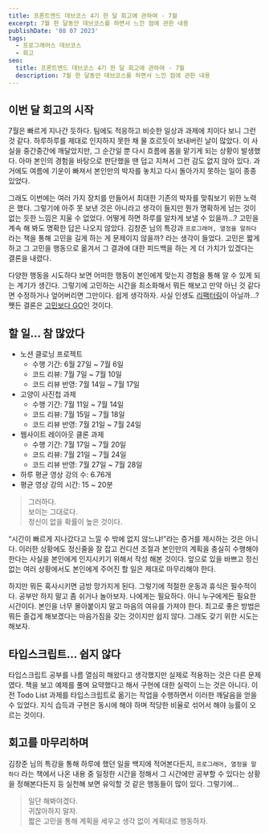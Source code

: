 ```yaml
---
title: 프론트엔드 데브코스 4기 한 달 회고에 관하여 - 7월
excerpt: 7월 한 달동안 데브코스를 하면서 느낀 점에 관한 내용
publishDate: '08 07 2023'
tags:
  - 프로그래머스 데브코스
  - 회고
seo:
  title: 프론트엔드 데브코스 4기 한 달 회고에 관하여 - 7월
  description: 7월 한 달동안 데브코스를 하면서 느낀 점에 관한 내용
---
```


## 이번 달 회고의 시작

7월은 빠르게 지나간 듯하다. 팀에도 적응하고 비슷한 일상과 과제에 치이다 보니 그런 것 같다. 하루하루를 제대로 인지하지 못한 채 물 흐르듯이 보내버린 날이 많았다. 이 사실을 중간중간에 깨달았지만, 그 순간일 뿐 다시 흐름에 몸을 맡기게 되는 상황이 발생했다. 아마 본인의 경험을 바탕으로 판단했을 땐 덥고 지쳐서 그런 감도 없지 않아 있다. 과거에도 여름에 기운이 빠져서 본인만의 박자를 놓치고 다시 돌아가지 못하는 일이 종종 있었다.

그래도 이번에는 여러 가지 장치를 만들어서 최대한 기존의 박자를 맞춰보기 위한 노력은 했다. 그렇기에 아주 못 보낸 것은 아니라고 생각이 들지만 뭔가 명확하게 남는 것이 없는 듯한 느낌은 지울 수 없었다. 어떻게 하면 하루를 알차게 보낼 수 있을까…? 고민을 계속 해 봐도 명확한 답은 나오지 않았다. 김창준 님의 특강과 `프로그래머, 열정을 말하다` 라는 책을 통해 고민을 길게 하는 게 문제이지 않을까? 라는 생각이 들었다. 고민은 짧게 하고 그 고민을 행동으로 옮겨서 그 결과에 대한 피드백을 하는 게 더 가치가 있겠다는 결론을 내렸다.

다양한 행동을 시도하다 보면 어떠한 행동이 본인에게 맞는지 경험을 통해 알 수 있게 되는 계기가 생긴다. 그렇기에 고민하는 시간을 최소화해서 뭐든 해보고 만약 아닌 것 같다면 수정하거나 엎어버리면 그만이다. 쉽게 생각하자. 사실 인생도 [리팩터링](https://product.kyobobook.co.kr/detail/S000001810241)이 아닐까…? 쨋든 결론은 [고민보다 GO](https://youtu.be/TEl6KgcfSA8)인 것이다.

## 할 일… 참 많았다

- 노션 클로닝 프로젝트
  - 수행 기간: 6월 27일 ~ 7월 6일
  - 코드 리뷰: 7월 7일 ~ 7월 10일
  - 코드 리뷰 반영: 7월 14일 ~ 7월 17일
- 고양이 사진첩 과제
  - 수행 기간: 7월 11일 ~ 7월 14일
  - 코드 리뷰: 7월 15일 ~ 7월 18일
  - 코드 리뷰 반영: 7월 21일 ~ 7월 24일
- 웹사이트 레이아웃 클론 과제
  - 수행 기간: 7월 17일 ~ 7월 20일
  - 코드 리뷰: 7월 21일 ~ 7월 24일
  - 코드 리뷰 반영: 7월 27일 ~ 7월 28일
- 하루 평균 영상 강의 수: 6.76개
- 평균 영상 강의 시간: 15 ~ 20분

> 그러하다.  
> 보이는 그대로다.  
> 정신이 없을 확률이 높은 것이다.

“시간이 빠르게 지나갔다고 느낄 수 밖에 없지 않느냐!”라는 증거를 제시하는 것은 아니다. 이러한 상황에도 정신줄을 잘 잡고 컨디션 조절과 본인만의 계획을 충실히 수행해야 한다는 사실을 본인에게 인지시키기 위해서 작성 해본 것이다. 앞으로 있을 바쁘고 정신없는 여러 상황에서도 본인에게 주어진 할 일은 제대로 마무리해야 한다.

하지만 뭐든 혹사시키면 금방 망가지게 된다. 그렇기에 적절한 운동과 휴식은 필수적이다. 공부만 하지 말고 좀 쉬거나 놀아보자. 나에게는 필요하다. 아니 누구에게든 필요한 시간이다. 본인을 너무 몰아붙이지 말고 마음의 여유를 가져야 한다. 최고로 좋은 방법은 뭐든 즐겁게 해보겠다는 마음가짐을 갖는 것이지만 쉽지 않다. 그래도 갖기 위한 시도는 해보자.

## 타입스크립트… 쉽지 않다

타입스크립트 공부를 나름 열심히 해왔다고 생각했지만 실제로 적용하는 것은 다른 문제였다. 책을 보고 예제를 풀며 요약했다고 해서 구현에 대한 실력이 느는 것은 아니다. 이전 Todo List 과제를 타입스크립트로 옮기는 작업을 수행하면서 이러한 깨달음을 얻을 수 있었다. 지식 습득과 구현은 동시에 해야 하며 적당한 비율로 섞어서 해야 능률이 오르는 것이다.

## 회고를 마무리하며

김창준 님의 특강을 통해 하루에 했던 일을 백지에 적어본다든지, `프로그래머, 열정을 말하다` 라는 책에서 나온 내용 중 일정한 시간을 정해서 그 시간에만 공부할 수 있다는 상황을 정해본다든지 등 실천해 보면 유익할 것 같은 행동들이 많이 있다. 그렇기에…

> 일단 해봐야겠다.  
> 귀찮아하지 말자.  
> 짧은 고민을 통해 계획을 세우고 생각 없이 계획대로 행동하자.
